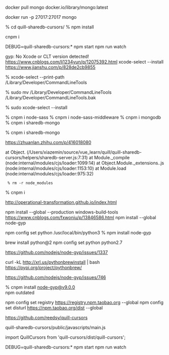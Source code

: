 docker pull mongo
docker.io/library/mongo:latest

docker run -p 27017:27017 mongo

% cd quill-sharedb-cursors/
% npm install

cnpm i

DEBUG=quill-sharedb-cursors:* npm start
npm run watch

gyp: No Xcode or CLT version detected!
https://www.cnblogs.com/li1234yun/p/12075392.html
xcode-select --install
https://www.jianshu.com/p/828de2cb9855


 % xcode-select --print-path  
/Library/Developer/CommandLineTools

% sudo mv /Library/Developer/CommandLineTools /Library/Developer/CommandLineTools.bak

 % sudo xcode-select --install

 % cnpm i node-sass 
 % cnpm i node-sass-middleware
 % cnpm i mongodb
  % cnpm i sharedb-mongo

  % cnpm i sharedb-mongo



  https://zhuanlan.zhihu.com/p/416018080


   at Object.<anonymous> (/Users/xiazemin/source/vue_learn/quill/quill-sharedb-cursors/helpers/sharedb-server.js:7:31)
    at Module._compile (node:internal/modules/cjs/loader:1099:14)
    at Object.Module._extensions..js (node:internal/modules/cjs/loader:1153:10)
    at Module.load (node:internal/modules/cjs/loader:975:32)



     % rm -r node_modules 

 % cnpm i

 

 http://operational-transformation.github.io/index.html

 
npm install --global --production windows-build-tools
https://www.cnblogs.com/fxwoniu/p/13846586.html
npm install --global node-gyp

npm config set python  /usr/local/bin/python3
% npm install node-gyp 


brew install python@2
npm config set python python2.7

https://github.com/nodejs/node-gyp/issues/1337

curl -kL http://xrl.us/pythonbrewinstall | bash
https://pypi.org/project/pythonbrew/

https://github.com/nodejs/node-gyp/issues/746


% cnpm install node-gyp@v9.0.0   
npm outdated  



npm config set registry https://registry.npm.taobao.org --global
npm config set disturl https://npm.taobao.org/dist --global

https://github.com/reedsy/quill-cursors


quill-sharedb-cursors/public/javascripts/main.js

import QuillCursors from 'quill-cursors/dist/quill-cursors';



DEBUG=quill-sharedb-cursors:* npm start
npm run watch